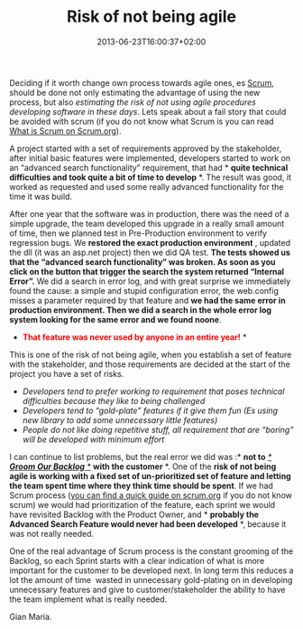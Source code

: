 ﻿---
title: "Risk of not being agile"
description: ""
date: 2013-06-23T16:00:37+02:00
draft: false
tags: [Agile,Scrum]
categories: [Agile]
---
Deciding if it worth change own process towards agile ones, es [Scrum](http://www.scrum.org), should be done not only estimating the advantage of using the new process, but also *estimating the risk of not using agile procedures developing software in these days*. Lets speak about a fail story that could be avoided with scrum (if you do not know what Scrum is you can read [What is Scrum on Scrum.org](http://www.scrum.org/Resources/What-is-Scrum)).

A project started with a set of requirements approved by the stakeholder, after initial basic features were implemented, developers started to work on an “advanced search functionality” requirement, that had * **quite technical difficulties and took quite a bit of time to develop** *. The result was good, it worked as requested and used some really advanced functionality for the time it was build.

After one year that the software was in production, there was the need of a simple upgrade, the team developed this upgrade in a really small amount of time, then we planned test in Pre-Production environment to verify regression bugs. We  **restored the exact production environment** , updated the dll (it was an asp.net project) then we did QA test.  **The tests showed us that the “advanced search functionality” was broken. As soon as you click on the button that trigger the search the system returned “Internal Error”.** We did a search in error log, and with great surprise we immediately found the cause: a simple and stupid configuration error, the web.config misses a parameter required by that feature and  **we had the same error in production environment. Then we did a search in the whole error log system looking for the same error and we found noone**.

* **<font color="#ff0000">That feature was never used by anyone in an entire year!</font>** *

This is one of the risk of not being agile, when you establish a set of feature with the stakeholder, and those requirements are decided at the start of the project you have a set of risks.

- *Developers tend to prefer working to requirement that poses technical difficulties because they like to being challenged*
- *Developers tend to “gold-plate” features if it give them fun (Es using new library to add some unnecessary little features)*
- *People do not like doing repetitive stuff, all requirement that are “boring” will be developed with minimum effort*

I can continue to list problems, but the real error we did was :* **not to** *[* **Groom Our Backlog** *](http://www.scrum.org/Assessments/Professional-Scrum-Developer-Assessments/PSD-Objective-Domain)* **with the customer** *. One of the  **risk of not being agile is working with a fixed set of un-prioritized set of feature and letting the team spent time where they think time should be spent**. If we had Scrum process ([you can find a quick guide on scrum.org](https://www.scrum.org/Portals/0/Documents/Scrum%20Guides/Scrum_Guide.pdf#zoom=100) if you do not know scrum) we would had prioritization of the feature, each sprint we would have revisited Backlog with the Product Owner, and * **probably the Advanced Search Feature would never had been developed** *, because it was not really needed.

One of the real advantage of Scrum process is the constant grooming of the Backlog, so each Sprint starts with a clear indication of what is more important for the customer to be developed next. In long term this reduces a lot the amount of time  wasted in unnecessary gold-plating on in developing unnecessary features and give to customer/stakeholder the ability to have the team implement what is really needed.

Gian Maria.
